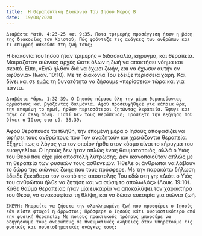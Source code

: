 ```yaml
---
title:  Η Θεραπευτικη Διακονια Του Ιησου Μερος Β
date:  19/08/2020
---
```


`Διαβάστε Ματθ. 4:23-25 και 9:35. Ποια τριμερής προσέγγιση ήταν η βάση της διακονίας του Χριστού; Πώς φρόντιζε τις ανάγκες των ανθρώπων και τι επιρροή ασκούσε στη ζωή τους;`

Η διακονία του Ιησού ήταν τριμερής – διδασκαλία, κήρυγμα, και θεραπεία. Μοιραζόταν αιώνιες αρχές ώστε όλων η ζωή να αποκτήσει νόημα και σκοπό. Είπε, «Εγώ ήλθον διά να έχωσι ζωήν, και να έχωσιν αυτήν εν αφθονία» (Ιωάν. 10:10). Με τη διακονία Του έδειξε περίσσεια χάρη. Και δίνει και σε εμάς τη δυνατότητα να ζήσουμε «περίσσεια» τώρα και για πάντα.

`Διαβάστε Μάρκ. 1:32-39. Ο Ιησούς πέρασε όλη την μέρα θεραπεύοντας αρρώστους και βγάζοντας δαιμόνια. Αφού προσευχήθηκε για κάποια ώρα, την επομένη το πρωί, ήρθαν περισσότεροι ζητώντας θεραπεία. Έφυγε και πήγε σε άλλη πόλη. Γιατί δεν τους θεράπευσε; Προσέξτε την εξήγηση που δίνει ο Ίδιος στα εδ. 38,39.`

Αφού θεράπευσε τα πλήθη, την επομένη μέρα ο Ιησούς αποφασίζει να αφήσει τους ανθρώπους που Τον αναζητούν και χρειάζονται θεραπεία. Εξηγεί πως ο λόγος για τον οποίον ήρθε στον κόσμο είναι το κήρυγμα του ευαγγελίου. Ο Ιησούς δεν ήταν απλώς ένας θαυματοποιός, αλλά ο Υιός του Θεού που είχε μία αποστολή λύτρωσης. Δεν ικανοποιούταν απλώς με τη θεραπεία των φυσικών τους ασθενειών. Ήθελε οι άνθρωποι να λάβουν το δώρο της αιώνιας ζωής που τους πρόσφερε. Με την παρακάτω δήλωση έδειξε ξεκάθαρα τον σκοπό της αποστολής Του εδώ στη γη: «Διότι ο Υιός του ανθρώπου ήλθε να ζητήση και να σώση το απολωλός» (Λουκ. 19:10). Κάθε θαύμα θεραπείας ήταν μία ευκαιρία να αποκαλύψει τον χαρακτήρα του Θεού, να ανακουφίσει τη θλίψη, και να δώσει ευκαιρία για αιώνια ζωή.

`ΣΚΕΨΗ: Μπορείτε να ζήσετε την ολοκληρωμένη ζωή που προσφέρει ο Ιησούς εάν είστε φτωχοί ή άρρωστοι; Πρόσφερε ο Ιησούς κάτι ουσιαστικότερο από την φυσική θεραπεία; Με ποιους πρακτικούς τρόπους μπορούμε να οδηγήσουμε τους ανθρώπους σε πνευματικές αλήθειες όταν υπηρετούμε τις φυσικές και συναισθηματικές ανάγκες τους;`